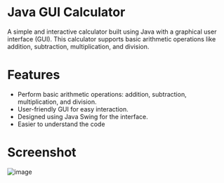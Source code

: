 # Java GUI Calculator
A simple and interactive calculator built using Java with a graphical user interface (GUI). This calculator supports basic arithmetic operations like addition, subtraction, multiplication, and division.
# Features
* Perform basic arithmetic operations: addition, subtraction, multiplication, and division.
* User-friendly GUI for easy interaction.
* Designed using Java Swing for the interface.
* Easier to understand the code 
# Screenshot
![image](https://github.com/user-attachments/assets/89327d52-9bb2-4c3a-9160-a3b32e74bb22)
